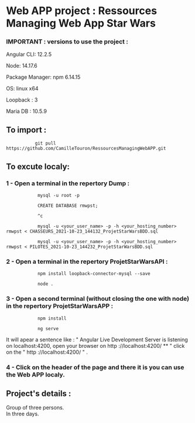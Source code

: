 # Web APP project : Ressources Managing Web App Star Wars
### IMPORTANT : versions to use the project :
Angular CLI: 12.2.5

Node: 14.17.6

Package Manager: npm 6.14.15

OS: linux x64

Loopback : 3

Maria DB :  10.5.9

## To import : 

               git pull https://github.com/CamilleTouron/RessourcesManagingWebAPP.git


## To excute localy: 
### 1 - Open a terminal in the repertory Dump :
                
                mysql -u root -p
                
                CREATE DATABASE rmwpst;
                
                ^c
                
                mysql -u <your_user_name> -p -h <your_hosting_number> rmwpst < CHASSEURS_2021-10-23_144132_ProjetStarWarsBDD.sql
                
                mysql -u <your_user_name> -p -h <your_hosting_number> rmwpst < PILOTES_2021-10-23_144232_ProjetStarWarsBDD.sql
                
                
                
### 2 - Open a terminal in the repertory ProjetStarWarsAPI :

                npm install loopback-connector-mysql --save
                
                node .
                        
### 3 - Open a second terminal (without closing the one with node) in the repertory ProjetStarWarsAPP :
                                
                npm install
                
                ng serve       
                
It will apear a sentence like : " Angular Live Development Server is listening on localhost:4200, open your browser on http ://localhost:4200/ ** " click on the " http ://localhost:4200/ " .

### 4 - Click on the header of the page and there it is you can use the Web APP localy. 

## Project's details :      
  Group of three persons.     
  In three days.  
  
